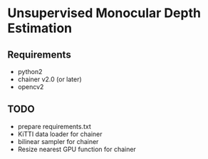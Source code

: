 # Unsupervised Monocular Depth Estimation

## Requirements
- python2
- chainer v2.0 (or later)
- opencv2

## TODO
- prepare requirements.txt
- KiTTI data loader for chainer
- bilinear sampler for chainer
- Resize nearest GPU function for chainer 
